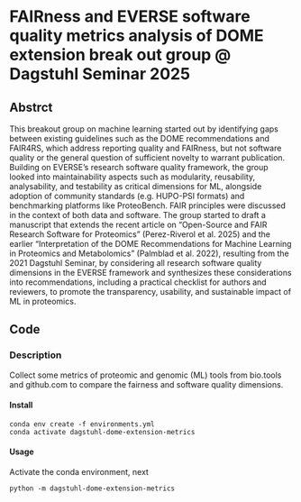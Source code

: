 # FAIRness and EVERSE software quality metrics analysis of DOME extension break out group @ Dagstuhl Seminar 2025



## Abstrct
This breakout group on machine learning started out by identifying gaps between existing guidelines such as the DOME recommendations and FAIR4RS, which address reporting quality and FAIRness, but not software quality or the general question of sufficient novelty to warrant publication. Building on EVERSE’s research software quality framework, the group looked into maintainability aspects such as modularity, reusability, analysability, and testability as critical dimensions for ML, alongside adoption of community standards (e.g. HUPO-PSI formats) and benchmarking platforms like ProteoBench. FAIR principles were discussed in the context of both data and software. The group started to draft a manuscript that extends the recent article on “Open-Source and FAIR Research Software for Proteomics” (Perez-Riverol et al. 2025) and the earlier “Interpretation of the DOME Recommendations for Machine Learning in Proteomics and Metabolomics” (Palmblad et al. 2022), resulting from the 2021 Dagstuhl Seminar, by considering all research software quality dimensions in the EVERSE framework and synthesizes these considerations into recommendations, including a practical checklist for authors and reviewers, to promote the transparency, usability, and sustainable impact of ML in proteomics.

## Code

### Description
Collect some metrics of proteomic and genomic (ML) tools from bio.tools and github.com to compare the fairness and software quality dimensions.

#### Install

```shell
conda env create -f environments.yml
conda activate dagstuhl-dome-extension-metrics
```

#### Usage
Activate the conda environment, next
```shell
python -m dagstuhl-dome-extension-metrics
```

